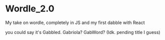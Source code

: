# Wordle_2.0
My take on wordle, completely in JS and my first dabble with React

you could say it's Gabbled. Gabriola? GabWord?
(Idk. pending title I guess)

